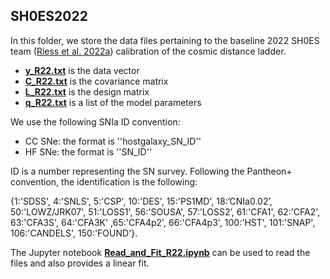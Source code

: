 ## SH0ES2022
In this folder, we store the data files pertaining to the baseline 2022 SH0ES team ([Riess et al. 2022a](https://iopscience.iop.org/article/10.3847/2041-8213/ac5c5b)) calibration of the cosmic distance ladder.
- **[y_R22.txt](/SH0ES2022/y_R22.txt)** is the data vector
- **[C_R22.txt](/SH0ES2022/C_R22.txt)** is the covariance matrix
- **[L_R22.txt](/SH0ES2022/L_R22.txt)** is the design matrix
- **[q_R22.txt](/SH0ES2022/q_R22.txt)** is a list of the model parameters

We use the following SNIa ID convention:
- CC SNe: the format is ''hostgalaxy\_SN\_ID''
- HF SNe: the format is ''SN\_ID''

ID is a number representing the SN survey. Following the Pantheon+ convention, the identification is the following:

{1:'SDSS', 4:'SNLS', 5:'CSP', 10:'DES', 15:'PS1MD', 18:’CNIa0.02’, 50:'LOWZ/JRK07', 51:'LOSS1', 56:'SOUSA', 57:’LOSS2’, 61:'CFA1', 62:'CFA2', 63:'CFA3S', 64:'CFA3K' ,65:'CFA4p2', 66:'CFA4p3', 100:'HST', 101:'SNAP', 106:'CANDELS', 150:'FOUND'}.

The Jupyter notebook **[Read_and_Fit_R22.ipynb](/SH0ES2022/Read_and_Fit_R22.ipynb)** can be used to read the files and also provides a linear fit.
